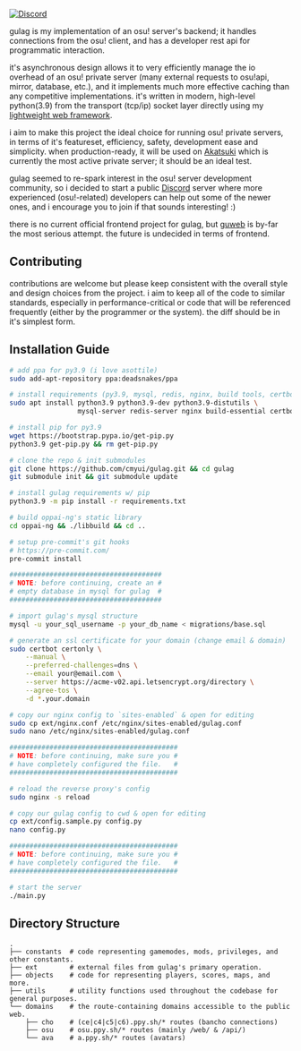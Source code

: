 [![Discord](https://discordapp.com/api/guilds/748687781605408908/widget.png?style=shield)](https://discord.gg/ShEQgUx)

gulag is my implementation of an osu! server's backend; it handles connections
from the osu! client, and has a developer rest api for programmatic interaction.

it's asynchronous design allows it to very efficiently manage the io overhead of an
osu! private server (many external requests to osu!api, mirror, database, etc.),
and it implements much more effective caching than any competitive implementations.
it's written in modern, high-level python(3.9) from the transport (tcp/ip) socket
layer directly using my [lightweight web framework](https://github.com/cmyui/cmyui_pkg).

i aim to make this project the ideal choice for running osu! private servers,
in terms of it's featureset, efficiency, safety, development ease and simplicity.
when production-ready, it will be used on [Akatsuki](https://akatsuki.pw) which
is currently the most active private server; it should be an ideal test.

gulag seemed to re-spark interest in the osu! server development community,
so i decided to start a public [Discord](https://discord.gg/ShEQgUx) server where
more experienced (osu!-related) developers can help out some of the newer ones,
and i encourage you to join if that sounds interesting! :)

there is no current official frontend project for gulag, but [guweb](https://github.com/Varkaria/guweb)
is by-far the most serious attempt. the future is undecided in terms of frontend.

Contributing
-------------
contributions are welcome but please keep consistent with the overall style and
design choices from the project. i aim to keep all of the code to similar standards,
especially in performance-critical or code that will be referenced frequently
(either by the programmer or the system). the diff should be in it's simplest form.

Installation Guide
-------------
```sh
# add ppa for py3.9 (i love asottile)
sudo add-apt-repository ppa:deadsnakes/ppa

# install requirements (py3.9, mysql, redis, nginx, build tools, certbot)
sudo apt install python3.9 python3.9-dev python3.9-distutils \
                 mysql-server redis-server nginx build-essential certbot

# install pip for py3.9
wget https://bootstrap.pypa.io/get-pip.py
python3.9 get-pip.py && rm get-pip.py

# clone the repo & init submodules
git clone https://github.com/cmyui/gulag.git && cd gulag
git submodule init && git submodule update

# install gulag requirements w/ pip
python3.9 -m pip install -r requirements.txt

# build oppai-ng's static library
cd oppai-ng && ./libbuild && cd ..

# setup pre-commit's git hooks
# https://pre-commit.com/
pre-commit install

######################################
# NOTE: before continuing, create an #
# empty database in mysql for gulag  #
######################################

# import gulag's mysql structure
mysql -u your_sql_username -p your_db_name < migrations/base.sql

# generate an ssl certificate for your domain (change email & domain)
sudo certbot certonly \
    --manual \
    --preferred-challenges=dns \
    --email your@email.com \
    --server https://acme-v02.api.letsencrypt.org/directory \
    --agree-tos \
    -d *.your.domain

# copy our nginx config to `sites-enabled` & open for editing
sudo cp ext/nginx.conf /etc/nginx/sites-enabled/gulag.conf
sudo nano /etc/nginx/sites-enabled/gulag.conf

##########################################
# NOTE: before continuing, make sure you #
# have completely configured the file.   #
##########################################

# reload the reverse proxy's config
sudo nginx -s reload

# copy our gulag config to cwd & open for editing
cp ext/config.sample.py config.py
nano config.py

##########################################
# NOTE: before continuing, make sure you #
# have completely configured the file.   #
##########################################

# start the server
./main.py
```

Directory Structure
------
    .
    ├── constants  # code representing gamemodes, mods, privileges, and other constants.
    ├── ext        # external files from gulag's primary operation.
    ├── objects    # code for representing players, scores, maps, and more.
    ├── utils      # utility functions used throughout the codebase for general purposes.
    └── domains    # the route-containing domains accessible to the public web.
        ├── cho    # (ce|c4|c5|c6).ppy.sh/* routes (bancho connections)
        ├── osu    # osu.ppy.sh/* routes (mainly /web/ & /api/)
        └── ava    # a.ppy.sh/* routes (avatars)

